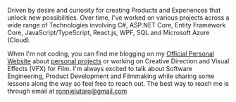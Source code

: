 Driven by desire and curiosity for creating Products and Experiences that unlock new possibilities. Over time, I've worked on various projects across a wide range of Technologies involving C#, ASP.NET Core, Entity Framework Core, JavaScript/TypeScript, React.js, WPF, SQL and Microsoft Azure (Cloud).

When I'm not coding, you can find me blogging on my [Official Personal Website](https://ronnielutalo.github.io/blog/) about [personal projects](https://ronnielutalo.github.io/work) or working on Creative Direction and Visual Effects (VFX) for Film. I'm always excited to talk about Software Engineering, Product Development and Filmmaking while sharing some lessons along the way so feel free to reach out. The best way to reach me is through email at ronnielutaro@gmail.com
